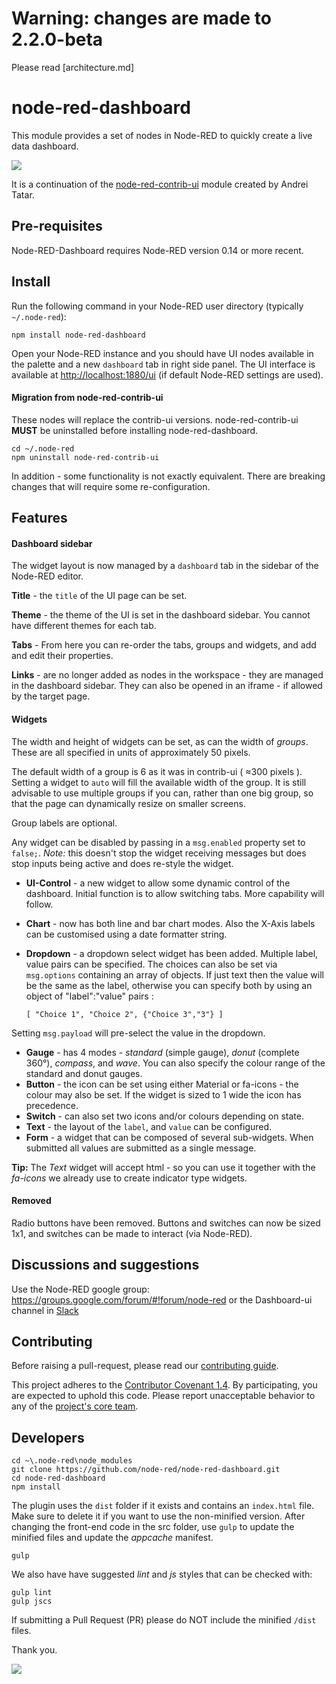 # Warning: changes are made to 2.2.0-beta

Please read [architecture.md]

# node-red-dashboard

This module provides a set of nodes in Node-RED to quickly create a live data
dashboard.

<img src="http://nodered.org/images/dashboardd.png"/>

It is a continuation of the [node-red-contrib-ui](https://www.npmjs.com/package/node-red-contrib-ui)
module created by Andrei Tatar.

## Pre-requisites

Node-RED-Dashboard requires Node-RED version 0.14 or more recent.

## Install

Run the following command in your Node-RED user directory (typically `~/.node-red`):

```
npm install node-red-dashboard
```

Open your Node-RED instance and you should have UI nodes available in the palette and a new `dashboard` tab in
right side panel. The UI interface is available at <http://localhost:1880/ui> (if default Node-RED settings are used).

#### Migration from node-red-contrib-ui

These nodes will replace the contrib-ui versions. node-red-contrib-ui
**MUST** be uninstalled before installing node-red-dashboard.

 ```
 cd ~/.node-red
 npm uninstall node-red-contrib-ui
 ```
 In addition - some functionality is not exactly equivalent. There are breaking changes that will require some re-configuration.

## Features

#### Dashboard sidebar

The widget layout is now managed by a `dashboard` tab in the sidebar of the Node-RED editor.

**Title** - the `title` of the UI page can be set.

**Theme** - the theme of the UI is set in the dashboard sidebar. You
cannot have different themes for each tab.

**Tabs** - From here you can re-order the tabs, groups and widgets, and add and edit their properties.

**Links** - are no longer added as nodes in the workspace - they are managed in the
dashboard sidebar. They can also be opened in an iframe - if allowed by the target page.


#### Widgets

The width and height of widgets can be set, as can the width of *groups*. These are all specified in units of approximately 50 pixels.

The default width of a group is 6 as it was in contrib-ui ( &approx;300 pixels ). Setting a widget to `auto` will fill the available
width of the group. It is still advisable to use multiple groups if you can, rather than one big group, so that the page can dynamically resize on smaller screens.

Group labels are optional.

Any widget can be disabled by passing in a `msg.enabled` property set to `false;`. *Note:* this doesn't stop the widget receiving messages but does stop inputs being active and does re-style the widget.

  - **UI-Control** - a new widget to allow some dynamic control of the dashboard. Initial function is to allow switching tabs. More capability will follow.
  - **Chart** - now has both line and bar chart modes. Also the X-Axis labels can be customised using a date formatter string.
  - **Dropdown** - a dropdown select widget has been added. Multiple label, value pairs can be specified. The choices can also be set via `msg.options` containing an array of objects. If just text then the value will be the same as the label, otherwise you can specify both by using an object of "label":"value" pairs :

        [ "Choice 1", "Choice 2", {"Choice 3","3"} ]

  Setting `msg.payload` will pre-select the value in the dropdown.
  - **Gauge** - has 4 modes - *standard* (simple gauge), *donut* (complete 360&deg;), *compass*, and *wave*. You can also specify the colour range of the standard and donut gauges.
  - **Button** - the icon can be set using either Material or fa-icons - the colour may also be set. If the widget is sized to 1 wide the icon has precedence.
  - **Switch** - can also set two icons and/or colours depending on state.
  - **Text** - the layout of the `label`, and `value` can be configured.
  - **Form** - a widget that can be composed of several sub-widgets. When submitted all values are submitted as a single message.

**Tip:** The *Text* widget will accept html - so you can use it together with the *fa-icons* we
already use to create indicator type widgets.

#### Removed

Radio buttons have been removed. Buttons and switches can now be sized 1x1, and switches can be made to interact (via Node-RED).

## Discussions and suggestions

Use the Node-RED google group: <https://groups.google.com/forum/#!forum/node-red>
or the Dashboard-ui channel in <a href="http://nodered.org/slack/">Slack</a>

## Contributing

Before raising a pull-request, please read our
[contributing guide](https://github.com/node-red/node-red-dashboard/blob/master/CONTRIBUTING.md).

This project adheres to the [Contributor Covenant 1.4](http://contributor-covenant.org/version/1/4/).
By participating, you are expected to uphold this code. Please report unacceptable
behavior to any of the [project's core team](https://github.com/orgs/node-red/teams/core).

## Developers

```
cd ~\.node-red\node_modules
git clone https://github.com/node-red/node-red-dashboard.git
cd node-red-dashboard
npm install
```
The plugin uses the ```dist``` folder if it exists and contains an ```index.html``` file. Make sure to delete it if you want to use the non-minified version.
After changing the front-end code in the src folder, use ```gulp``` to update the minified files and update the *appcache* manifest.

    gulp

We also have have suggested *lint* and *js* styles that can be checked with:

    gulp lint
    gulp jscs

If submitting a Pull Request (PR) please do NOT include the minified `/dist` files.

Thank you.

<img src="http://nodered.org/images/dashboardl.png"/>
